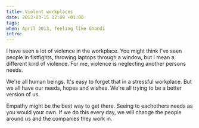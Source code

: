 ```yaml
---
title: Violent workplaces
date: 2013-03-15 12:09 +01:00
tags:
when: April 2013, feeling like Ghandi
intro:
---
```


I have seen a lot of violence in the workplace. You might think I've seen people in fistfights, throwing laptops through a window, but I mean a different kind of violence. For me, violence is neglecting another persons needs.

We're all human beings. It's easy to forget that in a stressful workplace. But we all have our needs, hopes and wishes. We're all trying to be a better version of us.

Empathy might be the best way to get there. Seeing to eachothers needs as you would your own. If we do this every day, we will change the people around us and the companies they work in. 